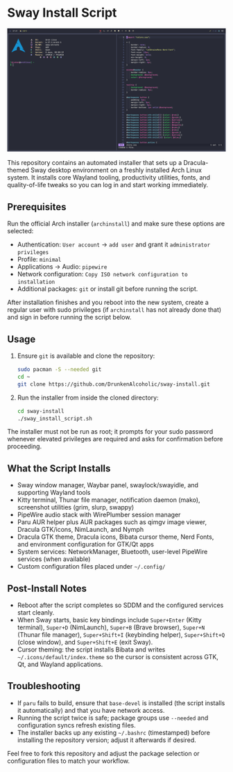 # Sway Install Script

![Dracula-themed Sway desktop](Screenshot.png)

This repository contains an automated installer that sets up a Dracula-themed Sway desktop environment on a freshly installed Arch Linux system. It installs core Wayland tooling, productivity utilities, fonts, and quality-of-life tweaks so you can log in and start working immediately.

## Prerequisites

Run the official Arch installer (`archinstall`) and make sure these options are selected:

- Authentication: `User account` -> `add user` and grant it `administrator privileges`
- Profile: `minimal`
- Applications -> Audio: `pipewire`
- Network configuration: `Copy ISO network configuration to installation`
- Additional packages: `git` or install git before running the script.

After installation finishes and you reboot into the new system, create a regular user with sudo privileges (if `archinstall` has not already done that) and sign in before running the script below.

## Usage

1. Ensure `git` is available and clone the repository:

   ```bash
   sudo pacman -S --needed git
   cd ~
   git clone https://github.com/DrunkenAlcoholic/sway-install.git
   ```

2. Run the installer from inside the cloned directory:

   ```bash
   cd sway-install
   ./sway_install_script.sh
   ```

The installer must not be run as root; it prompts for your sudo password whenever elevated privileges are required and asks for confirmation before proceeding.

## What the Script Installs

- Sway window manager, Waybar panel, swaylock/swayidle, and supporting Wayland tools
- Kitty terminal, Thunar file manager, notification daemon (mako), screenshot utilities (grim, slurp, swappy)
- PipeWire audio stack with WirePlumber session manager
- Paru AUR helper plus AUR packages such as qimgv image viewer, Dracula GTK/icons, NimLaunch, and Nymph
- Dracula GTK theme, Dracula icons, Bibata cursor theme, Nerd Fonts, and environment configuration for GTK/Qt apps
- System services: NetworkManager, Bluetooth, user-level PipeWire services (when available)
- Custom configuration files placed under `~/.config/`

## Post-Install Notes

- Reboot after the script completes so SDDM and the configured services start cleanly.
- When Sway starts, basic key bindings include `Super+Enter` (Kitty terminal), `Super+D` (NimLaunch), `Super+B` (Brave browser), `Super+N` (Thunar file manager), `Super+Shift+I` (keybinding helper), `Super+Shift+Q` (close window), and `Super+Shift+E` (exit Sway).
- Cursor theming: the script installs Bibata and writes `~/.icons/default/index.theme` so the cursor is consistent across GTK, Qt, and Wayland applications.

## Troubleshooting

- If `paru` fails to build, ensure that `base-devel` is installed (the script installs it automatically) and that you have network access.
- Running the script twice is safe; package groups use `--needed` and configuration syncs refresh existing files.
- The installer backs up any existing `~/.bashrc` (timestamped) before installing the repository version; adjust it afterwards if desired.

Feel free to fork this repository and adjust the package selection or configuration files to match your workflow.
